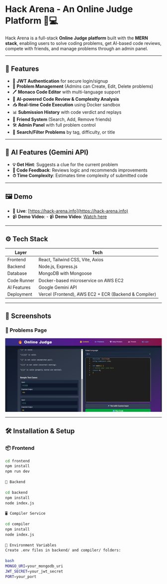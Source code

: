 # Hack Arena - An Online Judge Platform 🧠💻

Hack Arena is a full-stack **Online Judge platform** built with the **MERN stack**, enabling users to solve coding problems, get AI-based code reviews, compete with friends, and manage problems through an admin panel.

---

## 🚀 Features

- 🔐 **JWT Authentication** for secure login/signup  
- 🧩 **Problem Management** (Admins can Create, Edit, Delete problems)  
- 🖊️ **Monaco Code Editor** with multi-language support  
- 🧠 **AI-powered Code Review & Complexity Analysis**  
- 📥 **Real-time Code Execution** using Docker sandbox  
- 📊 **Submission History** with code verdict and replays  
- 👥 **Friend System** (Search, Add, Remove friends)  
- 🛠️ **Admin Panel** with full problem control  
- 🔎 **Search/Filter Problems** by tag, difficulty, or title

---

## 🤖 AI Features (Gemini API)

- **💡 Get Hint**: Suggests a clue for the current problem  
- **🧪 Code Feedback**: Reviews logic and recommends improvements  
- **⏱ Time Complexity**: Estimates time complexity of submitted code

---

## 🖼 Demo

- 🔗 **Live**: [https://hack-arena.info](https://hack-arena.info)  
- 📹 **Demo Video**: - 📹 **Demo Video**: [Watch here](https://www.loom.com/share/511a158b3a8347c0981d1657591226ab?sid=48d6affa-cd82-48a5-b9bd-87961a15796f)




---

## ⚙ Tech Stack

| Layer         | Tech                                   |
|---------------|-----------------------------------------|
| Frontend      | React, Tailwind CSS, Vite, Axios        |
| Backend       | Node.js, Express.js                     |
| Database      | MongoDB with Mongoose                   |
| Code Runner   | Docker-based microservice on AWS EC2    |
| AI Features   | Google Gemini API                       |
| Deployment    | Vercel (Frontend), AWS EC2 + ECR (Backend & Compiler) |

---

## 📸 Screenshots

### 🧩 Problems Page
![Problems](screenshots/problem-page.png)

---

## 🛠 Installation & Setup

### 📦 Frontend

```bash
cd frontend
npm install
npm run dev

🔧 Backend

cd backend
npm install
node index.js

🖥 Compiler Service

cd compiler
npm install
node index.js

🔐 Environment Variables
Create .env files in backend/ and compiler/ folders:

bash
MONGO_URI=your_mongodb_uri
JWT_SECRET=your_jwt_secret
PORT=your_port




